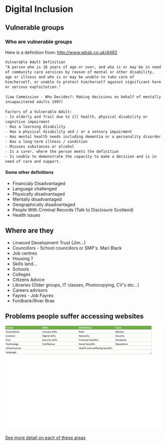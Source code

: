 # Digital Inclusion

## Vulnerable groups
### Who are vulnerable groups
Here is a definition from: http://www.wbsb.co.uk/4482

```
Vulnerable Adult Definition
"A person who is 18 years of age or over, and who is or may be in need of community care services by reason of mental or other disability, age or illness and who is or may be unable to take care of him/herself, or unable to protect him/herself against significant harm or serious exploitation."

(Law Commission - Who Decides?: Making decisions on behalf of mentally incapacitated adults 1997)

Factors of a Vulnerable Adult:
- Is elderly and frail due to ill health, physical disability or cognitive impairment
- Has a learning disability
- Has a physical disability and / or a sensory impairment
- Has mental health needs including dementia or a personality disorder
- Has a long-term illness / condition
- Misuses substances or alcohol
- Is a carer, where the person meets the definition
- Is unable to demonstrate the capacity to make a decision and is in need of care and support.
```

#### Some other definitions
- Financialy Disadvantaged
- Language challenged
- Physically disadvantaged
- Mentally disadvantaged
- Geographically disadvantaged
- People With Criminal Records (Talk to Disclosure Scotland)
- Health issues


## Where are they
- Linwood Development Trust (Jim...)
- Councillors - School councillors or SMP's. Mari Black
- Job centres
- Housing ?
- Skills land...
- Schools
- Colleges
- Citizens Advice
- Libraries (Older groups, IT classes, Photocopying, CV's etc...)
- Careers advisors
- Fayres - Job Fayres
- Fordbank/River Brae


## Problems people suffer accessing websites
![Digital Inclusion - Problems People Suffer](images/Dinc_problems.png)

[See more detail on each of these areas](problems.md)


